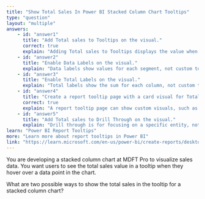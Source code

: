 ```yaml
---
title: "Show Total Sales In Power BI Stacked Column Chart Tooltips"
type: "question"
layout: "multiple"
answers:
    - id: "answer1"
      title: "Add Total sales to Tooltips on the visual."
      correct: true
      explain: "Adding Total sales to Tooltips displays the value when hovering over a data point."
    - id: "answer2"
      title: "Enable Data Labels on the visual."
      explain: "Data labels show values for each segment, not custom totals in tooltips."
    - id: "answer3"
      title: "Enable Total Labels on the visual."
      explain: "Total labels show the sum for each column, not custom totals in tooltips."
    - id: "answer4"
      title: "Create a report tooltip page with a card visual for Total sales."
      correct: true
      explain: "A report tooltip page can show custom visuals, such as a card for Total sales, when hovering over the chart."
    - id: "answer5"
      title: "Add Total sales to Drill Through on the visual."
      explain: "Drill through is for focusing on a specific entity, not for showing totals in tooltips."
learn: "Power BI Report Tooltips"
more: "Learn more about report tooltips in Power BI"
link: "https://learn.microsoft.com/en-us/power-bi/create-reports/desktop-tooltips"
---
```

You are developing a stacked column chart at MDFT Pro to visualize sales data. You want users to see the total sales value in a tooltip when they hover over a data point in the chart. 

What are two possible ways to show the total sales in the tooltip for a stacked column chart? 
